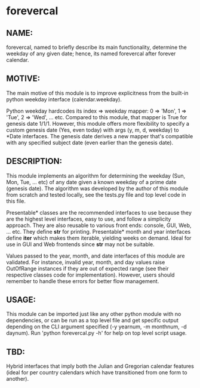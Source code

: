 # forevercal


NAME:
-----

forevercal, named to briefly describe its main functionality, determine the weekday of any given date; hence, its named forevercal after forever calendar.


MOTIVE:
-------

The main motive of this module is to improve explicitness from the built-in python weekday interface (calendar.weekday). 

Python weekday hardcodes its index => weekday mapper: 0 => 'Mon', 1 => 'Tue', 2 => 'Wed', ... etc. Compared to this module, that mapper is True for genesis date 1/1/1. However, this module offers more flexibility to specify a custom genesis date (Yes, even today) with args (y, m, d, weekday) to *Date interfaces. The genesis date derives a new mapper that's compatible with any specified subject date (even earlier than the genesis date).


DESCRIPTION:
------------

This module implements an algorithm for determining the weekday (Sun, Mon, Tue, ... etc) of any date given a known weekday of a prime date (genesis date). The algorithm was developed by the author of this module from scratch and tested locally, see the tests.py file and top level code in this file.

Presentable* classes are the recommended interfaces to use because they are the highest level interfaces, easy to use, and follow a simplicity approach. They are also reusable to various front ends: console, GUI, Web, ... etc. They define __str__ for printing. Presentable* month and year interfaces define __iter__ which makes them iterable, yielding weeks on demand. Ideal for use in GUI and Web frontends since __str__ may not be suitable.

Values passed to the year, month, and date interfaces of this module are validated. For instance, invalid year, month, and day values raise OutOfRange instances if they are out of expected range (see their respective classes code for implementation). However, users should remember to handle these errors for better flow management. 


USAGE:
------

This module can be imported just like any other python module with no dependencies, or can be run as a top level file and get specific output depending on the CLI argument specified (-y yearnum, -m monthnum, -d daynum). Run 'python forevercal.py -h' for help on top level script usage.


TBD:
----

Hybrid interfaces that imply both the Julian and Gregorian calendar features (ideal for per country calendars which have transitioned from one form to another).
